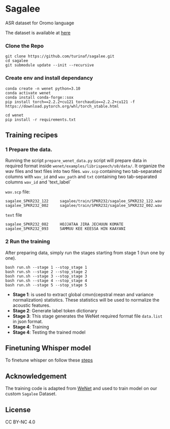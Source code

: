 # Sagalee
ASR dataset for Oromo language

The dataset is available at [here](https://forms.gle/u7zbRw1YEW4H2cCr9)

### Clone the Repo
```
git clone https://github.com/turinaf/sagalee.git
cd sagalee
git submodule update --init --recursive
```
### Create env and install dependancy
```
conda create -n wenet python=3.10
conda activate wenet
conda install conda-forge::sox
pip install torch==2.2.2+cu121 torchaudio==2.2.2+cu121 -f https://download.pytorch.org/whl/torch_stable.html
```
```
cd wenet
pip install -r requirements.txt
```
## Training recipes
 
 ### 1 Prepare the data. 
 Running the script `prepare_wenet_data.py` script will prepare data in required format inside `wenet/examples/librispeech/s0/data/`. It organize the wav files and text files into two files. `wav.scp` containing two tab-separated columns with `wav_id` and `wav_path` and `txt` containing two tab-separated columns `wav_id` and 'text_label`


`wav.scp` file:
```
sagalee_SPKR232_122     sagalee/train/SPKR232/sagalee_SPKR232_122.wav
sagalee_SPKR232_002     sagalee/train/SPKR232/sagalee_SPKR232_002.wav
```
`text` file
```
sagalee_SPKR232_082     HOJJATAA JIRA JECHUUN KOMATE
sagalee_SPKR232_093     SAMMUU KEE KEESSA HIN KAAYANI
```
### 2 Run the training
After preparing data, simply run the stages starting from stage 1 (run one by one). 

``` 
bash run.sh --stage 1 --stop_stage 1
bash run.sh --stage 2 --stop_stage 2
bash run.sh --stage 3 --stop_stage 3
bash run.sh --stage 4 --stop_stage 4
bash run.sh --stage 5 --stop_stage 5
```
* <strong> Stage 1</strong>: is used to extract global cmvn(cepstral mean and variance normalization) statistics. These statistics will be used to normalize the acoustic features.
* <strong> Stage 2</strong>: Generate label token dictionary
* <strong> Stage 3</strong>: This stage generates the WeNet required format file `data.list` in json format.
* <strong> Stage 4</strong>: Training 
* <strong> Stage 4</strong>: Testing the trained model
## Finetuning Whisper model
To finetune whisper on follow these [steps](https://github.com/turinaf/wenet/blob/f4ff710f95bb30bdd898fd463f2877a504df7533/examples/aishell/whisper/README.md)
## Acknowledgement
The training code is adapted from [WeNet](https://github.com/wenet-e2e/wenet) and used to train model on our custom `Sagalee` Dataset.

## License
CC BY-NC 4.0
